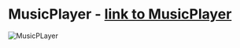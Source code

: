 # MusicPlayer - [link to MusicPlayer](https://enigmatic-everglades-35952.herokuapp.com/)

![MusicPLayer](http://res.cloudinary.com/jlaja/image/upload/v1535816057/MusicPlayer.jpg)
